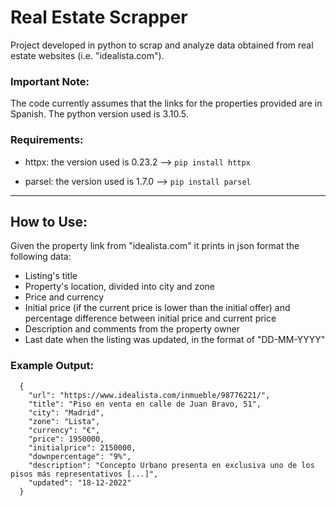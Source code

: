 # Real Estate Scrapper
Project developed in python to scrap and analyze data obtained from real estate websites (i.e. "idealista.com").

### Important Note:
The code currently assumes that the links for the properties provided are in Spanish.
The python version used is 3.10.5.

### Requirements:
- httpx: the version used is 0.23.2 -->
```pip install httpx```

- parsel: the version used is 1.7.0 -->
```pip install parsel```

---

## How to Use:
Given the property link from "idealista.com" it prints in json format the following data:
- Listing's title
- Property's location, divided into city and zone
- Price and currency
- Initial price (if the current price is lower than the initial offer) and percentage difference between initial price and current price
- Description and comments from the property owner
- Last date when the listing was updated, in the format of "DD-MM-YYYY"

### Example Output:
```
  {
    "url": "https://www.idealista.com/inmueble/98776221/",
    "title": "Piso en venta en calle de Juan Bravo, 51",
    "city": "Madrid",
    "zone": "Lista",
    "currency": "€",
    "price": 1950000,
    "initialprice": 2150000,
    "downpercentage": "9%",
    "description": "Concepto Urbano presenta en exclusiva uno de los pisos más representativos [...]",
    "updated": "18-12-2022"
  }
```

